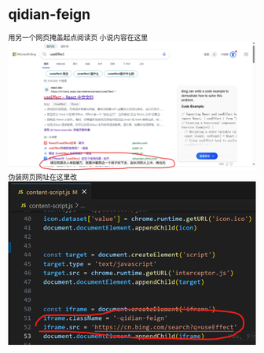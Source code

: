 # qidian-feign
用另一个网页掩盖起点阅读页 
小说内容在这里  
![images](images/example.png) 
伪装网页网址在这里改  
![images](images/config.png)